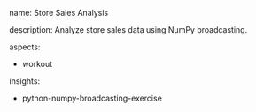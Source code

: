 name: Store Sales Analysis

description: Analyze store sales data using NumPy broadcasting.

aspects:
  - workout

insights:
  - python-numpy-broadcasting-exercise
